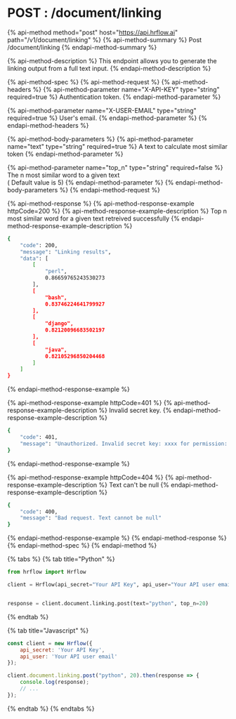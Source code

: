 # POST : /document/linking

{% api-method method="post" host="https://api.hrflow.ai" path="/v1/document/linking" %}
{% api-method-summary %}
Post /document/linking
{% endapi-method-summary %}

{% api-method-description %}
This endpoint allows you to generate the linking output from a full text input.
{% endapi-method-description %}

{% api-method-spec %}
{% api-method-request %}
{% api-method-headers %}
{% api-method-parameter name="X-API-KEY" type="string" required=true %}
Authentication token.
{% endapi-method-parameter %}

{% api-method-parameter name="X-USER-EMAIL" type="string" required=true %}
User's email.
{% endapi-method-parameter %}
{% endapi-method-headers %}

{% api-method-body-parameters %}
{% api-method-parameter name="text" type="string" required=true %}
A text to calculate most similar token
{% endapi-method-parameter %}

{% api-method-parameter name="top\_n" type="string" required=false %}
The n most similar word to a given text   
\( Default value is 5\)
{% endapi-method-parameter %}
{% endapi-method-body-parameters %}
{% endapi-method-request %}

{% api-method-response %}
{% api-method-response-example httpCode=200 %}
{% api-method-response-example-description %}
Top n most similar word for a given text retreived successfully
{% endapi-method-response-example-description %}

```bash
{
    "code": 200,
    "message": "Linking results",
    "data": [
        [
            "perl",
            0.86659765243530273
        ],
        [
            "bash",
            0.83746224641799927
        ],
        [
            "django",
            0.82120096683502197
        ],
        [
            "java",
            0.82105296850204468
        ]
    ]
}
```
{% endapi-method-response-example %}

{% api-method-response-example httpCode=401 %}
{% api-method-response-example-description %}
Invalid secret key.
{% endapi-method-response-example-description %}

```bash
{
    "code": 401,
    "message": "Unauthorized. Invalid secret key: xxxx for permission: write"
}
```
{% endapi-method-response-example %}

{% api-method-response-example httpCode=404 %}
{% api-method-response-example-description %}
Text can't be null
{% endapi-method-response-example-description %}

```bash
{
    "code": 400,
    "message": "Bad request. Text cannot be null"
}
```
{% endapi-method-response-example %}
{% endapi-method-response %}
{% endapi-method-spec %}
{% endapi-method %}



{% tabs %}
{% tab title="Python" %}
```python
from hrflow import Hrflow

client = Hrflow(api_secret="Your API Key", api_user="Your API user email")


response = client.document.linking.post(text="python", top_n=20)
```
{% endtab %}

{% tab title="Javascript" %}
```javascript
const client = new Hrflow({ 
    api_secret: 'Your API Key',
    api_user: 'Your API user email'
});

client.document.linking.post("python", 20).then(response => {
    console.log(response);
    // ...
});
```
{% endtab %}
{% endtabs %}

